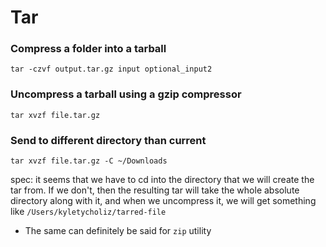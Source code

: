 
# Tar

### Compress a folder into a tarball
`tar -czvf output.tar.gz input optional_input2`

### Uncompress a tarball using a gzip compressor
`tar xvzf file.tar.gz`

### Send to different directory than current
`tar xvzf file.tar.gz -C ~/Downloads`

spec: it seems that we have to cd into the directory that we will create the tar from. If we don't, then the resulting tar will take the whole absolute directory along with it, and when we uncompress it, we will get something like `/Users/kyletycholiz/tarred-file`
- The same can definitely be said for `zip` utility

